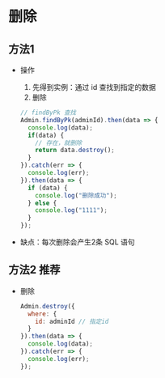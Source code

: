 # 删除

## 方法1

+ 操作

  1. 先得到实例：通过 id 查找到指定的数据
  2. 删除

  ```js
  // findByPk 查找
  Admin.findByPk(adminId).then(data => {
    console.log(data);
    if(data) {
      // 存在，就删除
      return data.destroy();
    }
  }).catch(err => {
    console.log(err);
  }).then(data => {
    if (data) {
      console.log("删除成功");
    } else {
      console.log("1111");
    }
  });
  ```

+ 缺点：每次删除会产生2条 SQL 语句

## 方法2 推荐

+ 删除

  ```js
  Admin.destroy({
    where: {
      id: adminId // 指定id
    }
  }).then(data => {
    console.log(data);
  }).catch(err => {
    console.log(err);
  });
  ```
